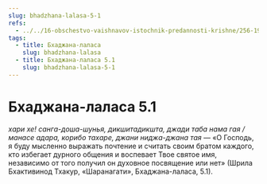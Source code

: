 ```yaml
---
slug: bhadzhana-lalasa-5-1
refs:
  - ../../16-obschestvo-vaishnavov-istochnik-predannosti-krishne/256-1982-06-08-a3-stih-rupy-gosvami-o-pochitanii-predannyh-raznogo-urovnya-zamechanie-bhaktivinoda-thakura.md
tags:
  - title: Бхаджана-лаласа
    slug: bhadzhana-lalasa
  - title: Бхаджана-лаласа 5.1
    slug: bhadzhana-lalasa-5-1
---
```


# Бхаджана-лаласа 5.1

*хари хе! санга-доша-шунья, дикшитадикшта, джади таба нама гая / манасе адара, корибо тахаре, джани ниджа-джана тая* — «О Господь, я буду мысленно выражать почтение и считать своим братом каждого, кто избегает дурного общения и воспевает Твое святое имя, независимо от того получил он духовное посвящение или нет» (Шрила Бхактивинод Тхакур, «Шаранагати», Бхаджана-лаласа, 5.1).

